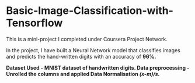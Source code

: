 # Basic-Image-Classification-with-Tensorflow

This is a mini-project I completed under Coursera Project Network. 

In the project, I have built a Neural Network model that classifies images and predicts the hand-written digits with an accuracy of <b>96%<b>. 
  
<b>Dataset Used - <b> MNIST dataset of handwritten digits. 
<b>Data preprocessing<b> - Unrolled the columns and applied Data Normalisation <i>(x-m)/s<i>.
